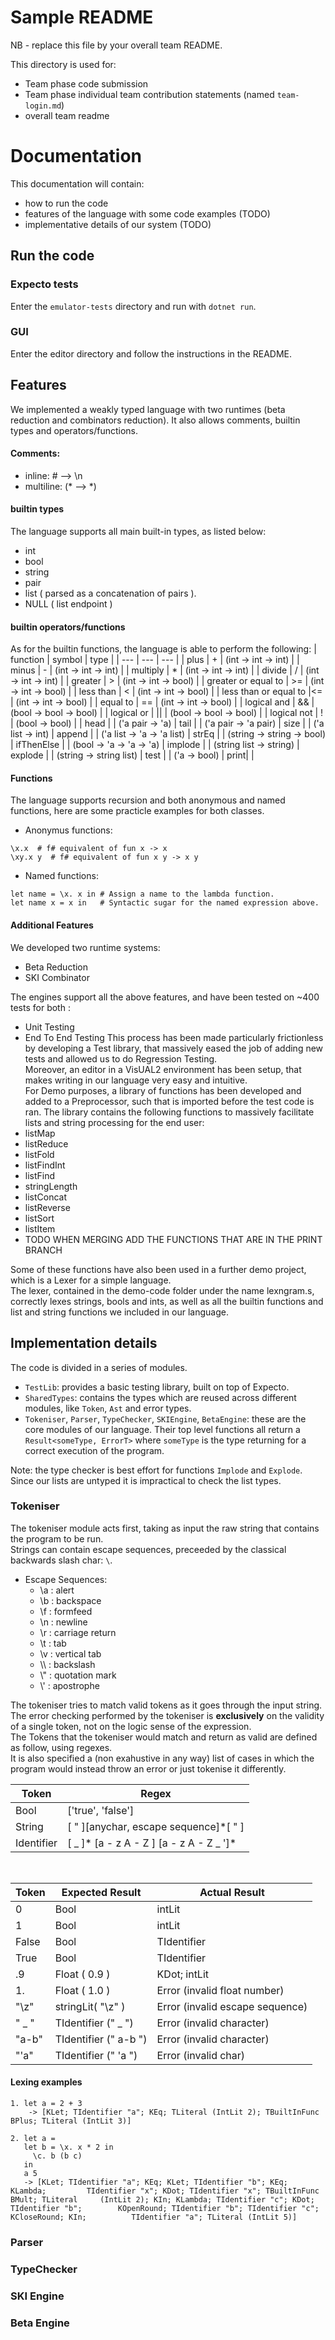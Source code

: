 # Sample README

NB - replace this file by your overall team README.

This directory is used for:

* Team phase code submission
* Team phase individual team contribution statements (named `team-login.md`)
* overall team readme

# Documentation

This documentation will contain:
- how to run the code
- features of the language with some code examples (TODO)
- implementative details of our system (TODO)

## Run the code

### Expecto tests

Enter the `emulator-tests` directory and run with `dotnet run`.

### GUI

Enter the editor directory and follow the instructions in the README. 

## Features

We implemented a weakly typed language with two runtimes (beta reduction and combinators reduction). It also allows comments, builtin types and operators/functions.
#### Comments:
- inline: # --> \n
- multiline: (* --> *)
  
#### builtin types
The language supports all main built-in types, as listed below:
- int
- bool
- string
- pair 
- list ( parsed as a concatenation of pairs ).
- NULL ( list endpoint )

#### builtin operators/functions
As for the builtin functions, the language is able to perform the following:
| function | symbol | type |
| --- | --- | --- |
| plus | + | (int -> int -> int) |
| minus | - | (int -> int -> int) |
| multiply | * | (int -> int -> int) |
| divide | / | (int -> int -> int) |
| greater | > | (int -> int -> bool) |
| greater or equal to | >= | (int -> int -> bool) |
| less than | < | (int -> int -> bool) |
| less than or equal to |<= | (int -> int -> bool) |
| equal to | == | (int -> int -> bool) |
| logical and | && | (bool -> bool -> bool) |
| logical or | \|\| | (bool -> bool -> bool) |
| logical not | ! | (bool -> bool) |
| head | | ('a pair -> 'a)
| tail | | ('a pair -> 'a pair)
| size | | ('a list -> int)
| append | | ('a list -> 'a -> 'a list)
| strEq | | (string -> string -> bool)
| ifThenElse | | (bool -> 'a -> 'a -> 'a)
| implode | | (string list -> string)
| explode | | (string -> string list)
| test | | ('a -> bool)
| print| | 

#### Functions
The language supports recursion and both anonymous and named functions, here are some practicle examples for both classes.
- Anonymus functions:
```
\x.x  # f# equivalent of fun x -> x
\xy.x y  # f# equivalent of fun x y -> x y 
```
- Named functions:
```
let name = \x. x in # Assign a name to the lambda function.
let name x = x in   # Syntactic sugar for the named expression above.
```

#### Additional Features
We developed two runtime systems:
  - Beta Reduction
  - SKI Combinator

The engines support all the above features, and have been tested on ~400 tests for both :
  - Unit Testing
  - End To End Testing
This process has been made particularly frictionless by developing a Test library, that massively eased the job of adding new tests and allowed us to do Regression Testing. <br>
Moreover, an editor in a VisUAL2 environment has been setup, that makes writing in our language very easy and intuitive. <br>
For Demo purposes, a library of functions has been developed and added to a Preprocessor, such that is imported before the test code is ran. The library contains the following functions to massively facilitate lists and string processing for the end user:
  - listMap
  - listReduce
  - listFold
  - listFindInt
  - listFind
  - stringLength
  - listConcat
  - listReverse
  - listSort
  - listItem
  - TODO WHEN MERGING ADD THE FUNCTIONS THAT ARE IN THE PRINT BRANCH

Some of these functions have also been used in a further demo project, which is a Lexer for a simple language. <br>
The lexer, contained in the demo-code folder under the name lexngram.s, correctly lexes strings, bools and ints, as well as all the builtin functions and list and string functions we included in our language. <br>

## Implementation details
The code is divided in a series of modules.

- `TestLib`: provides a basic testing library, built on top of Expecto.
- `SharedTypes`: contains the types which are reused across different modules,
like `Token`, `Ast` and error types.
- `Tokeniser`, `Parser`, `TypeChecker`, `SKIEngine`, `BetaEngine`: these are the
core modules of our language. Their top level functions all return a
`Result<someType, ErrorT>` where `someType` is the type returning for a correct
execution of the program.

Note: the type checker is best effort for functions `Implode` and `Explode`.
Since our lists are untyped it is impractical to check the list types.

### Tokeniser
The tokeniser module acts first, taking as input the raw string that contains the program to be run. <br>
Strings can contain escape sequences, preceeded by the classical backwards slash char: `\`.
- Escape Sequences:
  - \a : alert
  - \b : backspace
  - \f : formfeed
  - \n : newline
  - \r : carriage return
  - \t : tab
  - \v : vertical tab
  - \\\\ : backslash
  - \\" : quotation mark
  - \\' : apostrophe

The tokeniser tries to match valid tokens as it goes through the input string. The error checking performed by the tokeniser is __exclusively__ on the validity of a single token, not on the logic sense of the expression. <br>
The Tokens that the tokeniser would match and return as valid are defined as follow, using regexes. <br>
It is also specified a (non exahustive in any way) list of cases in which the program would instead throw an error or just tokenise it differently.

| Token | Regex |
| --- | ----- |
| Bool | ['true', 'false'] |
| String| [ " ][anychar, escape sequence]*[ " ] |
| Identifier |  [ _ ]* [a - z A - Z ] [a - z A - Z _ ']* |

<br>

| Token | Expected Result  | Actual Result |
| --- | --- | --- |
| 0 | Bool | intLit|
| 1 | Bool | intLit|
| False | Bool | TIdentifier |
| True | Bool | TIdentifier |
| .9 | Float ( 0.9 ) | KDot; intLit | 
| 1. | Float ( 1.0 ) | Error (invalid float number)
| "\z" | stringLit( "\\z" ) | Error (invalid escape sequence)
| " _ " | TIdentifier (" _ ") | Error (invalid character)
| "a-b" | TIdentifier (" a-b ") | Error (invalid character)
| "'a" | TIdentifier (" 'a ") | Error (invalid char)

#### Lexing examples
```
1. let a = 2 + 3
    -> [KLet; TIdentifier "a"; KEq; TLiteral (IntLit 2); TBuiltInFunc BPlus; TLiteral (IntLit 3)]

2. let a =
   let b = \x. x * 2 in
     \c. b (b c)
   in
   a 5
   -> [KLet; TIdentifier "a"; KEq; KLet; TIdentifier "b"; KEq; KLambda;         TIdentifier "x"; KDot; TIdentifier "x"; TBuiltInFunc BMult; TLiteral     (IntLit 2); KIn; KLambda; TIdentifier "c"; KDot; TIdentifier "b";        KOpenRound; TIdentifier "b"; TIdentifier "c"; KCloseRound; KIn;          TIdentifier "a"; TLiteral (IntLit 5)]
```

### Parser
### TypeChecker
### SKI Engine
### Beta Engine


